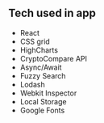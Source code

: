 ## Tech used in app
- React
- CSS grid
- HighCharts
- CryptoCompare API
- Async/Await
- Fuzzy Search
- Lodash
- Webkit Inspector
- Local Storage
- Google Fonts
